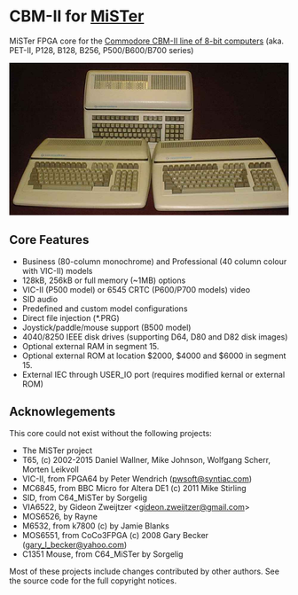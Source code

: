 # CBM-II for [MiSTer](https://github.com/MiSTer-devel/Main_MiSTer/wiki)

MiSTer FPGA core for the [Commodore CBM-II line of 8-bit computers](http://www.6502.org/users/sjgray/computer/cbm2/)
(aka. PET-II, P128, B128, B256, P500/B600/B700 series)

![](b3.jpg)

## Core Features

* Business (80-column monochrome) and Professional (40 column colour with VIC-II) models
* 128kB, 256kB or full memory (~1MB) options
* VIC-II (P500 model) or 6545 CRTC (P600/P700 models) video
* SID audio
* Predefined and custom model configurations
* Direct file injection (*.PRG)
* Joystick/paddle/mouse support (B500 model)
* 4040/8250 IEEE disk drives (supporting D64, D80 and D82 disk images)
* Optional external RAM in segment 15.
* Optional external ROM at location $2000, $4000 and $6000 in segment 15.
* External IEC through USER_IO port (requires modified kernal or external ROM)

## Acknowlegements

This core could not exist without the following projects:

* The MiSTer project
* T65, (c) 2002-2015 Daniel Wallner, Mike Johnson, Wolfgang Scherr, Morten Leikvoll
* VIC-II, from FPGA64 by Peter Wendrich (pwsoft@syntiac.com)
* MC6845, from BBC Micro for Altera DE1 (c) 2011 Mike Stirling
* SID, from C64_MiSTer by Sorgelig
* VIA6522, by Gideon Zweijtzer \<gideon.zweijtzer@gmail.com\>
* MOS6526, by Rayne
* M6532, from k7800 (c) by Jamie Blanks
* MOS6551, from CoCo3FPGA (c) 2008 Gary Becker (gary_l_becker@yahoo.com)
* C1351 Mouse, from C64_MiSTer by Sorgelig

Most of these projects include changes contributed by other authors.
See the source code for the full copyright notices.
